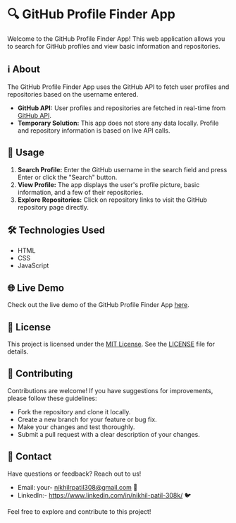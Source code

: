 # 🔍 GitHub Profile Finder App

Welcome to the GitHub Profile Finder App! This web application allows you to search for GitHub profiles and view basic information and repositories.

## ℹ️ About

The GitHub Profile Finder App uses the GitHub API to fetch user profiles and repositories based on the username entered.

- **GitHub API:** User profiles and repositories are fetched in real-time from [GitHub API](https://api.github.com/users/).
- **Temporary Solution:** This app does not store any data locally. Profile and repository information is based on live API calls.

## 🚀 Usage

1. **Search Profile:** Enter the GitHub username in the search field and press Enter or click the "Search" button.
2. **View Profile:** The app displays the user's profile picture, basic information, and a few of their repositories.
3. **Explore Repositories:** Click on repository links to visit the GitHub repository page directly.

## 🛠️ Technologies Used

- HTML
- CSS
- JavaScript

## 🌐 Live Demo

Check out the live demo of the GitHub Profile Finder App [here]( https://nik308m.github.io/Nik308m.github.io.Profile-finder-github/ ).

## 📄 License

This project is licensed under the [MIT License](LICENSE). See the [LICENSE](LICENSE) file for details.

## 🤝 Contributing

Contributions are welcome! If you have suggestions for improvements, please follow these guidelines:

- Fork the repository and clone it locally.
- Create a new branch for your feature or bug fix.
- Make your changes and test thoroughly.
- Submit a pull request with a clear description of your changes.

## 📧 Contact

Have questions or feedback? Reach out to us!

- Email: your- nikhilrpatil308@gmail.com 📧
- LinkedIn:- https://www.linkedin.com/in/nikhil-patil-308k/ 🐦

Feel free to explore and contribute to this project!
